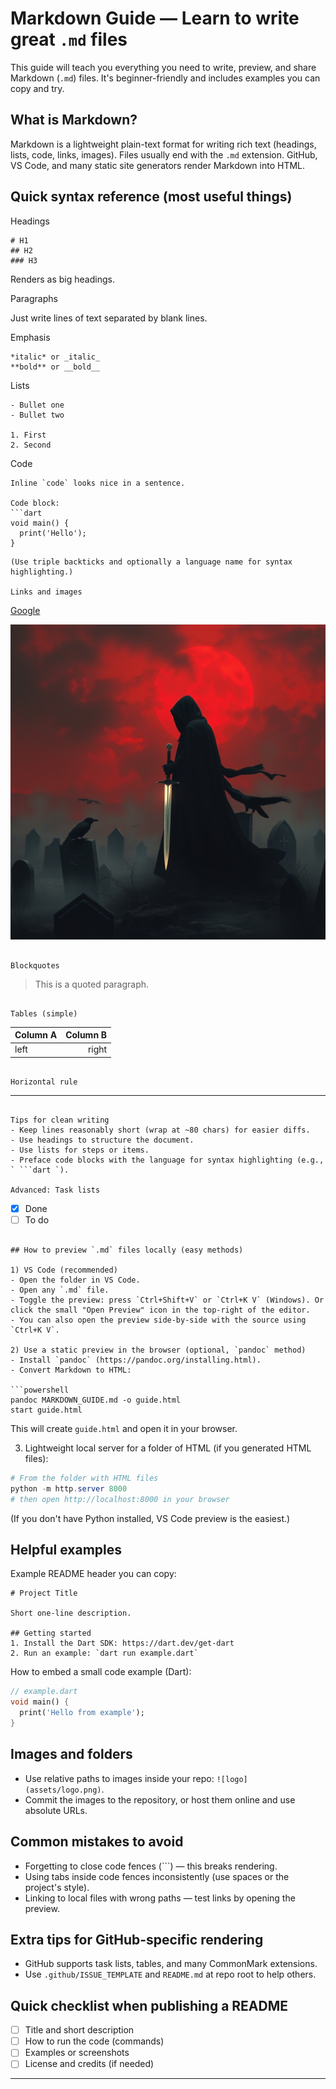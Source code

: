 # Markdown Guide — Learn to write great `.md` files

This guide will teach you everything you need to write, preview, and share Markdown (`.md`) files. It's beginner-friendly and includes examples you can copy and try.

## What is Markdown?
Markdown is a lightweight plain-text format for writing rich text (headings, lists, code, links, images). Files usually end with the `.md` extension. GitHub, VS Code, and many static site generators render Markdown into HTML.

## Quick syntax reference (most useful things)

Headings
```
# H1
## H2
### H3
```
Renders as big headings.

Paragraphs

Just write lines of text separated by blank lines.

Emphasis
```
*italic* or _italic_
**bold** or __bold__
```

Lists
```
- Bullet one
- Bullet two

1. First
2. Second
```

Code
```
Inline `code` looks nice in a sentence.

Code block:
```dart
void main() {
  print('Hello');
}
```
```
(Use triple backticks and optionally a language name for syntax highlighting.)

Links and images
```
[Google](https://google.com)

![Alt text](pictures/grave%20sword.png)
```

Blockquotes
```
> This is a quoted paragraph.
```

Tables (simple)
```
| Column A | Column B |
| --- | ---: |
| left | right |
```

Horizontal rule
```
---
```

Tips for clean writing
- Keep lines reasonably short (wrap at ~80 chars) for easier diffs.
- Use headings to structure the document.
- Use lists for steps or items.
- Preface code blocks with the language for syntax highlighting (e.g., ` ```dart `).

Advanced: Task lists
```
- [x] Done
- [ ] To do
```

## How to preview `.md` files locally (easy methods)

1) VS Code (recommended)
- Open the folder in VS Code.
- Open any `.md` file.
- Toggle the preview: press `Ctrl+Shift+V` or `Ctrl+K V` (Windows). Or click the small "Open Preview" icon in the top-right of the editor.
- You can also open the preview side-by-side with the source using `Ctrl+K V`.

2) Use a static preview in the browser (optional, `pandoc` method)
- Install `pandoc` (https://pandoc.org/installing.html).
- Convert Markdown to HTML:

```powershell
pandoc MARKDOWN_GUIDE.md -o guide.html
start guide.html
```

This will create `guide.html` and open it in your browser.

3) Lightweight local server for a folder of HTML (if you generated HTML files):

```powershell
# From the folder with HTML files
python -m http.server 8000
# then open http://localhost:8000 in your browser
```

(If you don't have Python installed, VS Code preview is the easiest.)

## Helpful examples

Example README header you can copy:

```
# Project Title

Short one-line description.

## Getting started
1. Install the Dart SDK: https://dart.dev/get-dart
2. Run an example: `dart run example.dart`
```

How to embed a small code example (Dart):

```dart
// example.dart
void main() {
  print('Hello from example');
}
```

## Images and folders
- Use relative paths to images inside your repo: `![logo](assets/logo.png)`.
- Commit the images to the repository, or host them online and use absolute URLs.

## Common mistakes to avoid
- Forgetting to close code fences (```) — this breaks rendering.
- Using tabs inside code fences inconsistently (use spaces or the project's style).
- Linking to local files with wrong paths — test links by opening the preview.

## Extra tips for GitHub-specific rendering
- GitHub supports task lists, tables, and many CommonMark extensions.
- Use `.github/ISSUE_TEMPLATE` and `README.md` at repo root to help others.

## Quick checklist when publishing a README
- [ ] Title and short description
- [ ] How to run the code (commands)
- [ ] Examples or screenshots
- [ ] License and credits (if needed)

---
